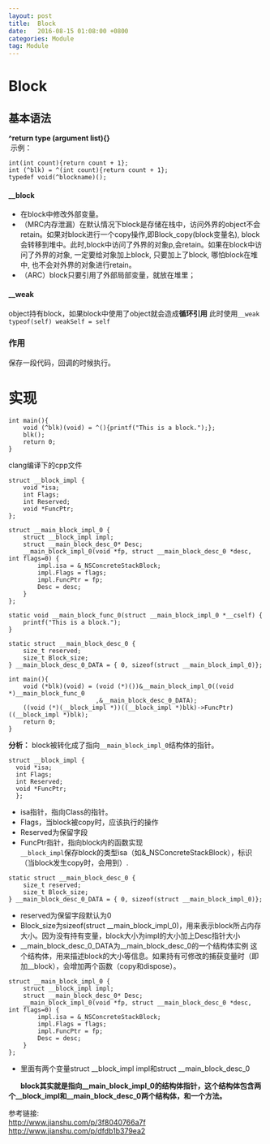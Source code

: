 ```yaml
---
layout: post
title:  Block
date:   2016-08-15 01:08:00 +0800
categories: Module
tag: Module
---
```


# Block  
## 基本语法  
**^return type (argument list){}**  
&nbsp;示例：
```
int(int count){return count + 1};
int (^blk) = ^(int count){return count + 1};
typedef void(^blockname)();
```
#### __block  
* 在block中修改外部变量。
* （MRC内存泄漏）在默认情况下block是存储在栈中，访问外界的object不会retain。如果对block进行一个copy操作,即Block_copy(block变量名), block会转移到堆中。此时,block中访问了外界的对象p,会retain。如果在block中访问了外界的对象, 一定要给对象加上block, 只要加上了block, 哪怕block在堆中, 也不会对外界的对象进行retain。
* （ARC）block只要引用了外部局部变量，就放在堆里；

#### __weak  
object持有block，如果block中使用了object就会造成**循环引用** 此时使用`__weak typeof(self) weakSelf = self`

### 作用
保存一段代码，回调的时候执行。

# 实现
```
int main(){
    void (^blk)(void) = ^(){printf("This is a block.");};
    blk();
    return 0;
}
```
clang编译下的cpp文件
```
struct __block_impl {
    void *isa;
    int Flags;
    int Reserved;
    void *FuncPtr;
};

struct __main_block_impl_0 {
    struct __block_impl impl;
    struct __main_block_desc_0* Desc;
    __main_block_impl_0(void *fp, struct __main_block_desc_0 *desc, int flags=0) {
        impl.isa = &_NSConcreteStackBlock;
        impl.Flags = flags;
        impl.FuncPtr = fp;
        Desc = desc;
    }
};

static void __main_block_func_0(struct __main_block_impl_0 *__cself) {
    printf("This is a block.");
}

static struct __main_block_desc_0 {
    size_t reserved;
    size_t Block_size;
} __main_block_desc_0_DATA = { 0, sizeof(struct __main_block_impl_0)};

int main(){
    void (*blk)(void) = (void (*)())&__main_block_impl_0((void *)__main_block_func_0
                        ,&__main_block_desc_0_DATA);
    ((void (*)(__block_impl *))((__block_impl *)blk)->FuncPtr)((__block_impl *)blk);
    return 0;
}
```
**分析：** block被转化成了指向`__main_block_impl_0`结构体的指针。
  ```
  struct __block_impl {
    void *isa;
    int Flags;
    int Reserved;
    void *FuncPtr;
    };
  ```
* isa指针，指向Class的指针。
* Flags，当block被copy时，应该执行的操作
* Reserved为保留字段
* FuncPtr指针，指向block内的函数实现   
`__block_impl`保存block的类型isa（如&_NSConcreteStackBlock），标识（当block发生copy时，会用到）.
```
static struct __main_block_desc_0 {
    size_t reserved;
    size_t Block_size;
} __main_block_desc_0_DATA = { 0, sizeof(struct __main_block_impl_0)};
```  
* reserved为保留字段默认为0
* Block_size为sizeof(struct __main_block_impl_0)，用来表示block所占内存大小。因为没有持有变量，block大小为impl的大小加上Desc指针大小
* __main_block_desc_0_DATA为__main_block_desc_0的一个结构体实例
这个结构体，用来描述block的大小等信息。如果持有可修改的捕获变量时（即加__block），会增加两个函数（copy和dispose）。
```
struct __main_block_impl_0 {
    struct __block_impl impl;
    struct __main_block_desc_0* Desc;
    __main_block_impl_0(void *fp, struct __main_block_desc_0 *desc, int flags=0) {
        impl.isa = &_NSConcreteStackBlock;
        impl.Flags = flags;
        impl.FuncPtr = fp;
        Desc = desc;
    }
};
```
* 里面有两个变量struct __block_impl impl和struct __main_block_desc_0

&nbsp;&nbsp;&nbsp;&nbsp;&nbsp;&nbsp;**block其实就是指向__main_block_impl_0的结构体指针，这个结构体包含两个__block_impl和__main_block_desc_0两个结构体，和一个方法。**

参考链接:  
<http://www.jianshu.com/p/3f8040766a7f>  
<http://www.jianshu.com/p/dfdb1b379ea2>    
